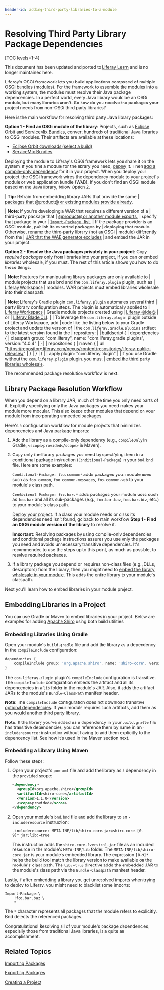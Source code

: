 ```yaml
---
header-id: adding-third-party-libraries-to-a-module
---
```


# Resolving Third Party Library Package Dependencies

[TOC levels=1-4]

<aside class="alert alert-info">
  <span class="wysiwyg-color-blue120"> This document has been updated and ported to <a href="https://learn.liferay.com/dxp/7.x/en/liferay-internals/fundamentals/configuring-dependencies/resolving-third-party-library-package-dependencies.html">Liferay Learn</a> and is no longer maintained here.</span>
</aside>

Liferay's OSGi framework lets you build applications composed of multiple OSGi
bundles (modules). For the framework to assemble the modules into a working
system, the modules must resolve their Java package dependencies. In a perfect
world, every Java library would be an OSGi module, but many libraries aren't. So
how do you resolve the packages your project needs from non-OSGi third party
libraries?

Here is the main workflow for resolving third party Java library packages:

**Option 1 - Find an OSGi module of the library**: Projects, such as
[Eclipse Orbit](https://www.eclipse.org/orbit/)
and
[ServiceMix Bundles](https://servicemix.apache.org/developers/source/bundles-source.html), 
convert hundreds of traditional Java libraries to OSGi modules. Their artifacts
are available at these locations:

-   [Eclipse Orbit downloads \(select a build\)](https://download.eclipse.org/tools/orbit/downloads/)
-   [ServiceMix Bundles](https://mvnrepository.com/artifact/org.apache.servicemix.bundles)

Deploying the module to Liferay's OSGi framework lets you share it on the
system. If you find a module for the library you need,
[deploy](/docs/7-2/reference/-/knowledge_base/r/deploying-a-project) it. Then
[add a compile-only
dependency](/docs/7-2/customization/-/knowledge_base/c/specifying-dependencies)
for it in your project. When you deploy your project, the OSGi framework wires
the dependency module to your project's module or web application bundle (WAB).
If you don't find an OSGi module based on the Java library, follow Option 2. 

| **Tip:** Refrain from embedding library JARs that provide the same 
| [packages that @product@ or existing modules provide already](/docs/7-2/reference/-/knowledge_base/r/third-party-packages-portal-exports). 
 
| **Note:** If you're developing a WAR that requires a different version of a
| third-party package that
| [@product@ or another module exports](/docs/7-2/reference/-/knowledge_base/r/third-party-packages-portal-exports),
| specify that package in your
| [`Import-Package:` list](/docs/7-2/customization/-/knowledge_base/c/importing-packages).
| If the package provider is an OSGi module, publish its exported packages by 
| deploying that module. Otherwise, rename the third-party library (not an OSGi 
| module) differently from the
| [JAR that the WAB generator excludes](/docs/7-2/customization/-/knowledge_base/c/understanding-excluded-jars)
| and embed the JAR in your project. 

**Option 2 - Resolve the Java packages privately in your project**: Copy
*required packages* only from libraries into your project, if you can or embed
*libraries* wholesale, if you must. The rest of this article shows you how to
do these things. 

| **Note:** Features for manipulating library packages are only available to 
| module projects that use bnd  and the `com.liferay.plugin` plugin, such as
| [Liferay Workspace](/docs/7-2/reference/-/knowledge_base/r/liferay-workspace)
| modules. WAR projects must embed libraries wholesale into their classpath. 

| **Note**: Liferay's Gradle plugin `com.liferay.plugin` automates several third
| party library configuration steps. The plugin is automatically applied to
| [Liferay Workspace](/docs/7-2/reference/-/knowledge_base/r/liferay-workspace)
| Gradle module projects created using
| [Liferay @ide@](/docs/7-2/reference/-/knowledge_base/r/liferay-dev-studio)
| or
| [Liferay Blade CLI](/docs/7-2/reference/-/knowledge_base/r/blade-cli).
| 
| To leverage the `com.liferay.plugin` plugin outside of Liferay Workspace, add
| code like the listing below to your Gradle project and update the version of 
| the `com.liferay.gradle.plugins` artifact to the latest version found in the 
| repository:
| 
|     buildscript {
|         dependencies {
|             classpath group: "com.liferay", name: "com.liferay.gradle.plugins", version: "4.0.4"
|         }
| 
|         repositories {
|             maven {
|                 url "https://repository.liferay.com/nexus/content/repositories/liferay-public-releases/"
|             }
|         }
|     }
| 
|     apply plugin: "com.liferay.plugin"
| 
| If you use Gradle without the `com.liferay.plugin` plugin, you must
| [embed the third party libraries wholesale](#embedding-libraries-using-gradle).

The recommended package resolution workflow is next. 

## Library Package Resolution Workflow

When you depend on a library JAR, much of the time you only need parts of it.
Explicitly specifying only the Java packages you need makes your module more
modular. This also keeps other modules that depend on your module from
incorporating unneeded packages. 

Here's a configuration workflow for module projects that minimizes dependencies
and Java package imports:

1.  Add the library as a compile-only dependency (e.g., `compileOnly` in
    Gradle, `<scope>provided</scope>` in Maven).

2.  Copy only the library packages you need by specifying them in a conditional
    package instruction (`Conditional-Package`) in your `bnd.bnd` file. Here are
    some examples:

    `Conditional-Package: foo.common*` adds packages your module uses such as
    `foo.common`, `foo.common-messages`, `foo.common-web` to your module's
    class path.

    `Conditional-Package: foo.bar.*` adds packages your module uses such as
    `foo.bar` and all its sub-packages (e.g., `foo.bar.baz`, `foo.bar.biz`,
    etc.) to your module's class path.

    [Deploy your
    project](/docs/7-2/reference/-/knowledge_base/r/deploying-a-project). If a
    class your module needs or class its dependencies need isn't found, go back
    to main workflow **Step 1 - Find an OSGi module version of the library** to
    resolve it. 

    **Important**: Resolving packages by using compile-only dependencies and
    conditional package instructions assures you use only the packages you need
    and avoids unnecessary transitive dependencies. It's recommended to use the
    steps up to this point, as much as possible, to resolve required packages.  

3.  If a library package you depend on requires non-class files (e.g., DLLs,
    descriptors) from the library, then you might need to
    [embed the library wholesale in your module](#embedding-libraries-in-a-project).
    This adds the entire library to your module's classpath.

Next you'll learn how to embed libraries in your module project. 

## Embedding Libraries in a Project

You can use Gradle or Maven to embed libraries in your project. Below are
examples for adding
[Apache Shiro](https://shiro.apache.org)
using both build utilities. 

### Embedding Libraries Using Gradle

Open your module's `build.gradle` file and add the library as a dependency in
the `compileInclude` configuration:

```groovy
dependencies {
    compileInclude group: 'org.apache.shiro', name: 'shiro-core', version: '1.1.0'
}
```

The `com.liferay.plugin` plugin's `compileInclude` configuration is transitive.
The `compileInclude` configuration embeds the artifact and all its dependencies
in a `lib` folder in the module's JAR. Also, it adds the artifact JARs to the
module's `Bundle-ClassPath` manifest header. 

**Note**: The `compileInclude` configuration does not download transitive
[optional dependencies](https://maven.apache.org/guides/introduction/introduction-to-optional-and-excludes-dependencies.html).
If your module requires such artifacts, add them as you would another third party library.

**Note:** If the library you've added as a dependency in your `build.gradle`
file has transitive dependencies, you can reference them by name in an
`-includeresource:` instruction without having to add them explicitly to the
dependency list. See how it's used in the Maven section next. 

### Embedding a Library Using Maven

Follow these steps:

1.  Open your project's `pom.xml` file and add the library as a dependency in 
    the `provided` scope:

    ```xml
    <dependency>
      <groupId>org.apache.shiro</groupId>
      <artifactId>shiro-core</artifactId>
      <version>1.1.0</version>
      <scope>provided</scope>
    </dependency>
    ```

2.  Open your module's `bnd.bnd` file and add the library to an
    `-includeresource` instruction: 

        -includeresource: META-INF/lib/shiro-core.jar=shiro-core-[0-9]*.jar;lib:=true

    This instruction adds the `shiro-core-[version].jar` file as an included
    resource in the module's `META-INF/lib` folder. The
    `META-INF/lib/shiro-core.jar` is your module's embedded library. The
    expression `[0-9]*` helps the build tool match the library version 
    to make available on the module's class path. The `lib:=true` directive adds
    the embedded JAR to the module's class path via the `Bundle-Classpath`
    manifest header.

Lastly, if after embedding a library you get unresolved imports when trying to
deploy to Liferay, you might need to blacklist some imports: 

```    
Import-Package:\
    !foo.bar.baz,\
    *
```

The `*` character represents all packages that the module refers to explicitly. Bnd detects the referenced packages.

Congratulations! Resolving all of your module's package dependencies, especially
those from traditional Java libraries, is a quite an accomplishment. 

## Related Topics

[Importing Packages](/docs/7-2/customization/-/knowledge_base/c/importing-packages)

[Exporting Packages](/docs/7-2/customization/-/knowledge_base/c/exporting-packages)

[Creating a Project](/docs/7-2/reference/-/knowledge_base/r/creating-a-project)
